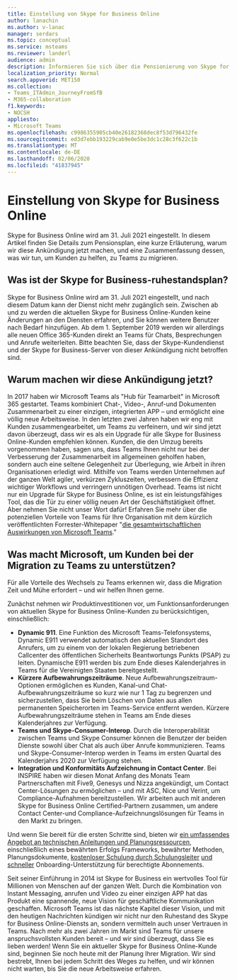 ```yaml
---
title: Einstellung von Skype for Business Online
author: lanachin
ms.author: v-lanac
manager: serdars
ms.topic: conceptual
ms.service: msteams
ms.reviewer: landerl
audience: admin
description: Informieren Sie sich über die Pensionierung von Skype for Business Online.
localization_priority: Normal
search.appverid: MET150
ms.collection:
- Teams_ITAdmin_JourneyFromSfB
- M365-collaboration
f1.keywords:
- NOCSH
appliesto:
- Microsoft Teams
ms.openlocfilehash: c9986355905cb40e26182368dec8f53d796432fe
ms.sourcegitcommit: ed3d7ebb193229cab9e0e5be3dc1c28c3f622c1b
ms.translationtype: MT
ms.contentlocale: de-DE
ms.lasthandoff: 02/06/2020
ms.locfileid: "41837945"
---
```

# <a name="skype-for-business-online-retirement"></a>Einstellung von Skype for Business Online

Skype for Business Online wird am 31. Juli 2021 eingestellt. In diesem Artikel finden Sie Details zum Pensionsplan, eine kurze Erläuterung, warum wir diese Ankündigung jetzt machen, und eine Zusammenfassung dessen, was wir tun, um Kunden zu helfen, zu Teams zu migrieren.
 
## <a name="what-is-the-skype-for-business-retirement-plan"></a>Was ist der Skype for Business-ruhestandsplan?

Skype for Business Online wird am 31. Juli 2021 eingestellt, und nach diesem Datum kann der Dienst nicht mehr zugänglich sein. Zwischen ab und zu werden die aktuellen Skype for Business Online-Kunden keine Änderungen an den Diensten erfahren, und Sie können weitere Benutzer nach Bedarf hinzufügen. Ab dem 1. September 2019 werden wir allerdings alle neuen Office 365-Kunden direkt an Teams für Chats, Besprechungen und Anrufe weiterleiten. Bitte beachten Sie, dass der Skype-Kundendienst und der Skype for Business-Server von dieser Ankündigung nicht betroffen sind.  

## <a name="why-are-we-making-this-announcement-now"></a>Warum machen wir diese Ankündigung jetzt?

In 2017 haben wir Microsoft Teams als "Hub für Teamarbeit" in Microsoft 365 gestartet. Teams kombiniert Chat-, Video-, Anruf-und Dokumenten Zusammenarbeit zu einer einzigen, integrierten APP – und ermöglicht eine völlig neue Arbeitsweise. In den letzten zwei Jahren haben wir eng mit Kunden zusammengearbeitet, um Teams zu verfeinern, und wir sind jetzt davon überzeugt, dass wir es als ein Upgrade für alle Skype for Business Online-Kunden empfehlen können. Kunden, die den Umzug bereits vorgenommen haben, sagen uns, dass Teams Ihnen nicht nur bei der Verbesserung der Zusammenarbeit im allgemeinen geholfen haben, sondern auch eine seltene Gelegenheit zur Überlegung, wie Arbeit in ihren Organisationen erledigt wird. Mithilfe von Teams werden Unternehmen auf der ganzen Welt agiler, verkürzen Zykluszeiten, verbessern die Effizienz wichtiger Workflows und verringern unnötigen Overhead. Teams ist nicht nur ein Upgrade für Skype for Business Online, es ist ein leistungsfähiges Tool, das die Tür zu einer völlig neuen Art der Geschäftstätigkeit öffnet. Aber nehmen Sie nicht unser Wort dafür! Erfahren Sie mehr über die potenziellen Vorteile von Teams für Ihre Organisation mit dem kürzlich veröffentlichten Forrester-Whitepaper "[die gesamtwirtschaftlichen Auswirkungen von Microsoft Teams](https://www.microsoft.com/en-us/microsoft-365/blog/wp-content/uploads/sites/2/2019/04/Total-Economic-Impact-Microsoft-Teams.pdf)."

## <a name="what-is-microsoft-doing-to-help-customers-migrate-to-teams"></a>Was macht Microsoft, um Kunden bei der Migration zu Teams zu unterstützen?

Für alle Vorteile des Wechsels zu Teams erkennen wir, dass die Migration Zeit und Mühe erfordert – und wir helfen Ihnen gerne.
 
Zunächst nehmen wir Produktinvestitionen vor, um Funktionsanforderungen von aktuellen Skype for Business Online-Kunden zu berücksichtigen, einschließlich:

- **Dynamic 911**. Eine Funktion des Microsoft Teams-Telefonsystems, Dynamic E911 verwendet automatisch den aktuellen Standort des Anrufers, um zu einem von der lokalen Regierung betriebenen Callcenter des öffentlichen Sicherheits Beantwortungs Punkts (PSAP) zu leiten.  Dynamische E911 werden bis zum Ende dieses Kalenderjahres in Teams für die Vereinigten Staaten bereitgestellt.
- **Kürzere Aufbewahrungszeiträume**. Neue Aufbewahrungszeitraum-Optionen ermöglichen es Kunden, Kanal-und Chat-Aufbewahrungszeiträume so kurz wie nur 1 Tag zu begrenzen und sicherzustellen, dass Sie beim Löschen von Daten aus allen permanenten Speicherorten im Teams-Service entfernt werden.  Kürzere Aufbewahrungszeiträume stehen in Teams am Ende dieses Kalenderjahres zur Verfügung.
- **Teams und Skype-Consumer-Interop**. Durch die Interoperabilität zwischen Teams und Skype Consumer können die Benutzer der beiden Dienste sowohl über Chat als auch über Anrufe kommunizieren.  Teams und Skype-Consumer-Interop werden in Teams im ersten Quartal des Kalenderjahrs 2020 zur Verfügung stehen.
- **Integration und Konformitäts Aufzeichnung in Contact Center**. Bei INSPIRE haben wir diesen Monat Anfang des Monats Team Partnerschaften mit Five9, Genesys und Nizza angekündigt, um Contact Center-Lösungen zu ermöglichen – und mit ASC, Nice und Verint, um Compliance-Aufnahmen bereitzustellen.   Wir arbeiten auch mit anderen Skype for Business Online Certified-Partnern zusammen, um andere Contact Center-und Compliance-Aufzeichnungslösungen für Teams in den Markt zu bringen.
 
Und wenn Sie bereit für die ersten Schritte sind, bieten wir [ein umfassendes Angebot an technischen Anleitungen und Planungsressourcen](https://aka.ms/SkypeToTeams), einschließlich eines bewährten Erfolgs Frameworks, bewährter Methoden, Planungsdokumente, [kostenloser Schulung durch Schulungsleiter](instructor-led-training-teams-landing-page.md) [und schneller](https://www.microsoft.com/FastTrack) Onboarding-Unterstützung für berechtigte Abonnements.
 
Seit seiner Einführung in 2014 ist Skype for Business ein wertvolles Tool für Millionen von Menschen auf der ganzen Welt.  Durch die Kombination von Instant Messaging, anrufen und Video zu einer einzigen APP hat das Produkt eine spannende, neue Vision für geschäftliche Kommunikation geschaffen. Microsoft Teams ist das nächste Kapitel dieser Vision, und mit den heutigen Nachrichten kündigen wir nicht nur den Ruhestand des Skype for Business Online-Diensts an, sondern vermitteln auch unser Vertrauen in Teams.  Nach mehr als zwei Jahren im Markt sind Teams für unsere anspruchsvollsten Kunden bereit – und wir sind überzeugt, dass Sie es lieben werden!  Wenn Sie ein aktueller Skype for Business Online-Kunde sind, beginnen Sie noch heute mit der Planung Ihrer Migration.  Wir sind bestrebt, Ihnen bei jedem Schritt des Weges zu helfen, und wir können nicht warten, bis Sie die neue Arbeitsweise erfahren. 